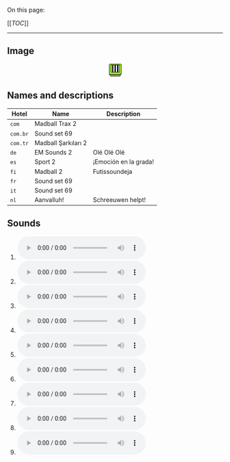 On this page:

[[_TOC_]]

---

## Image

<div align="center">

![sound_set_69](../uploads/imgs/69.gif)

</div>

## Names and descriptions

| Hotel | Name | Description |
|-|-|-|
| `com` | Madball Trax 2 |  |
| `com.br` | Sound set 69 |  |
| `com.tr` | Madball Şarkıları 2 |  |
| `de` | EM Sounds 2 | Olé Olé Olé |
| `es` | Sport 2 | ¡Emoción en la grada! |
| `fi` | Madball 2 | Futissoundeja |
| `fr` | Sound set 69 |  |
| `it` | Sound set 69 |  |
| `nl` | Aanvalluh! | Schreeuwen helpt! |

## Sounds

1. ![Sample 613](../uploads/sounds/sound_machine_sample_613.mp3)
1. ![Sample 614](../uploads/sounds/sound_machine_sample_614.mp3)
1. ![Sample 615](../uploads/sounds/sound_machine_sample_615.mp3)
1. ![Sample 616](../uploads/sounds/sound_machine_sample_616.mp3)
1. ![Sample 617](../uploads/sounds/sound_machine_sample_617.mp3)
1. ![Sample 618](../uploads/sounds/sound_machine_sample_618.mp3)
1. ![Sample 619](../uploads/sounds/sound_machine_sample_619.mp3)
1. ![Sample 620](../uploads/sounds/sound_machine_sample_620.mp3)
1. ![Sample 621](../uploads/sounds/sound_machine_sample_621.mp3)